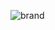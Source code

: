 ![brand](https://github.com/fxcjahid/simple-invoice/assets/33903532/53c24271-fc8f-4a0a-ab15-5973c894c730)
